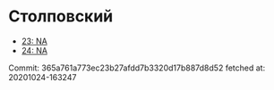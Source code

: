 # Столповский
- [23: NA](23.md)
- [24: NA](24.md)

Commit: 365a761a773ec23b27afdd7b3320d17b887d8d52
 fetched at: 20201024-163247
